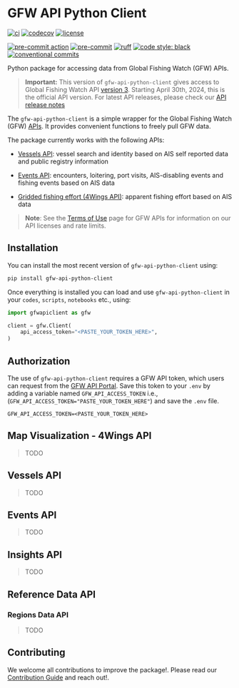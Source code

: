 # GFW API Python Client

<!-- start: badges -->
[![ci](https://github.com/GlobalFishingWatch/gfw-api-python-client/actions/workflows/ci.yaml/badge.svg)](https://github.com/GlobalFishingWatch/gfw-api-python-client/actions/workflows/ci.yaml)
[![codecov](https://codecov.io/gh/GlobalFishingWatch/gfw-api-python-client/branch/develop/graph/badge.svg?token=w4R4VZB5RY)](https://codecov.io/gh/GlobalFishingWatch/gfw-api-python-client)
[![license](https://img.shields.io/badge/license-Apache%202-blue)](https://github.com/GlobalFishingWatch/gfw-api-python-client/blob/main/LICENSE)

[![pre-commit action](https://github.com/GlobalFishingWatch/gfw-api-python-client/actions/workflows/pre-commit.yaml/badge.svg)](https://github.com/GlobalFishingWatch/gfw-api-python-client/actions/workflows/pre-commit.yaml)
[![pre-commit](https://img.shields.io/badge/pre--commit-enabled-brightgreen?logo=pre-commit)](https://github.com/pre-commit/pre-commit)
[![ruff](https://img.shields.io/endpoint?url=https://raw.githubusercontent.com/astral-sh/ruff/main/assets/badge/v2.json)](https://github.com/astral-sh/ruff)
[![code style: black](https://img.shields.io/badge/code%20style-black-000000.svg)](https://github.com/psf/black)
[![conventional commits](https://img.shields.io/badge/Conventional%20Commits-1.0.0-%23FE5196?logo=conventionalcommits&logoColor=white)](https://conventionalcommits.org)
<!-- end: badges -->

Python package for accessing data from Global Fishing Watch (GFW) APIs.

> **Important:**
This version of `gfw-api-python-client` gives access to Global Fishing Watch API [version 3](https://globalfishingwatch.org/our-apis/documentation#version-3-api). Starting April 30th, 2024, this is the official API version. For latest API releases, please check our [API release notes](https://globalfishingwatch.org/our-apis/documentation#api-release-notes)


The `gfw-api-python-client` is a simple wrapper for the Global Fishing Watch (GFW) [APIs](https://globalfishingwatch.org/our-apis/documentation#introduction). It provides convenient functions to freely pull GFW data.

The package currently works with the following APIs:

- [Vessels API](https://globalfishingwatch.org/our-apis/documentation#vessels-api): vessel search and identity based on AIS self reported data and public registry information

- [Events API](https://globalfishingwatch.org/our-apis/documentation#events-api): encounters, loitering, port visits, AIS-disabling events and fishing events based on AIS data

- [Gridded fishing effort (4Wings API)](https://globalfishingwatch.org/our-apis/documentation#map-visualization-4wings-api): apparent fishing effort based on AIS data

> **Note**: See the [Terms of Use](https://globalfishingwatch.org/our-apis/documentation#reference-data) page for GFW APIs for information on our API licenses and rate limits.


## Installation

You can install the most recent version of `gfw-api-python-client` using:

```sh
pip install gfw-api-python-client
```

Once everything is installed you can load and use `gfw-api-python-client` in your `codes`, `scripts`, `notebooks` etc., using:

```python
import gfwapiclient as gfw

client = gfw.Client(
    api_access_token="<PASTE_YOUR_TOKEN_HERE>",
)
```


## Authorization

The use of `gfw-api-python-client` requires a GFW API token, which users can request from the [GFW API Portal](https://globalfishingwatch.org/our-apis/tokens). Save this token to your `.env` by adding a variable named `GFW_API_ACCESS_TOKEN` i.e., (`GFW_API_ACCESS_TOKEN="PASTE_YOUR_TOKEN_HERE"`) and save the `.env` file.

```.env
GFW_API_ACCESS_TOKEN=<PASTE_YOUR_TOKEN_HERE>
```


## Map Visualization - 4Wings API

> TODO


## Vessels API

> TODO


## Events API

> TODO


## Insights API

> TODO


## Reference Data API

### Regions Data API

> TODO


## Contributing

We welcome all contributions to improve the package!. Please read our [Contribution Guide](https://github.com/GlobalFishingWatch/gfw-api-python-client/blob/main/Contributing.md) and reach out!.
